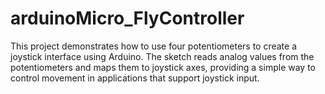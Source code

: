 # arduinoMicro_FlyController
This project demonstrates how to use four potentiometers to create a joystick interface using Arduino. The sketch reads analog values from the potentiometers and maps them to joystick axes, providing a simple way to control movement in applications that support joystick input.
